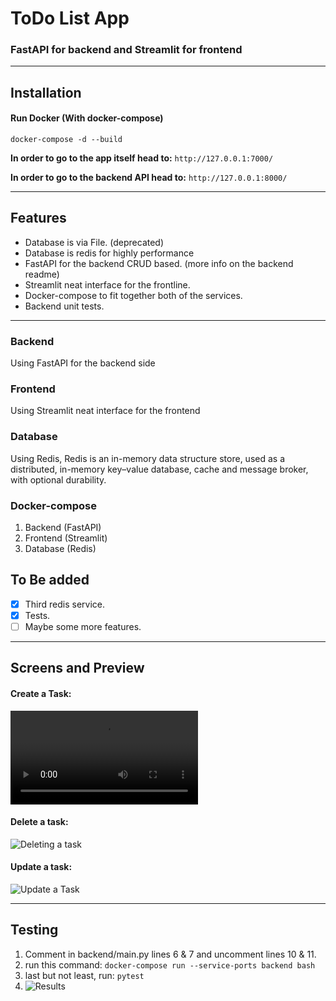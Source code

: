# ToDo List App
### FastAPI for backend and Streamlit for frontend
-------
## Installation
#### Run Docker (With docker-compose)
 `docker-compose -d --build`

**In order to go to the app itself head to:**
`http://127.0.0.1:7000/`

**In order to go to the backend API head to:**
`http://127.0.0.1:8000/`

-------
## Features

- Database is via File. (deprecated)
- Database is redis for highly performance
- FastAPI for the backend CRUD based. (more info on the backend readme)
- Streamlit neat interface for the frontline.
- Docker-compose to fit together both of the services.
- Backend unit tests.
------

### Backend
Using FastAPI for the backend side

### Frontend
Using Streamlit neat interface for the frontend

### Database
Using Redis, Redis is an in-memory data structure store, used as a distributed, in-memory key–value database, cache and message broker, with optional durability.

### Docker-compose
1. Backend (FastAPI)
2. Frontend (Streamlit)
3. Database (Redis)

## To Be added
- [x] Third redis service.
- [x] Tests.
- [ ] Maybe some more features.
-----
## Screens and Preview

#### Create a Task:
![Creating a task](https://i.imgur.com/fx6NLmK.mp4)

#### Delete a task:
![Deleting a task](https://puu.sh/J57nP/9b99ea7e29.gif)

#### Update a task:
![Update a Task](https://puu.sh/J57oA/1273a1023d.gif)

-------
## Testing
1. Comment in backend/main.py lines 6 & 7 and uncomment lines 10 & 11.
2. run this command: `docker-compose run --service-ports backend bash`
3. last but not least, run: `pytest`
4. ![Results](https://puu.sh/J83Rx/8fcbdfb95f.png)
